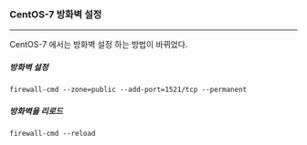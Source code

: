 
### CentOS-7 방화벽 설정

---

CentOS-7 에서는 방화벽 설정 하는 방법이 바뀌었다.



##### 방화벽 설정

	firewall-cmd --zone=public --add-port=1521/tcp --permanent



##### 방화벽을 리로드

	firewall-cmd --reload

